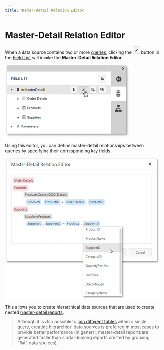 ```yaml
---
title: Master-Detail Relation Editor
---
```

# Master-Detail Relation Editor
When a data source contains two or more [queries](../../../../interface-elements-for-web/articles/report-designer/wizards/sql-data-source-wizard/adding-a-new-data-source/create-a-query-or-select-a-stored-procedure.md), clicking the ![web-designer-field-list-data-source-edit-relationships](../../../images/Img125720.png) button in the [Field List](../../../../interface-elements-for-web/articles/report-designer/interface-elements/field-list.md) will invoke the **Master-Detail Relation Editor**.

![web-report-designer-field-list-edit-relations](../../../images/Img125807.png)

Using this editor, you can define master-detail relationships between queries by specifying their corresponding key fields.

![web-report-designer-master-detail-relation-editor](../../../images/Img125806.png)

This allows you to create hierarchical data sources that are used to create nested [master-detail reports](../../../../interface-elements-for-web/articles/report-designer/report-types/master-detail-report-(detail-report-bands).md).

> Although it is also possible to [join different tables](../../../../interface-elements-for-web/articles/report-designer/interface-elements/query-builder.md) within a single query, creating hierarchical data sources is preferred in most cases to provide better performance (in general, master-detail reports are generated faster than similar-looking reports created by grouping "flat" data sources).